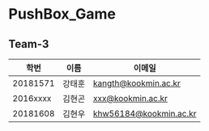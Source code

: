 # PushBox_Game
## Team-3
| 학번     | 이름   | 이메일                 |
| -------- | ------ | ---------------------- |
| 20181571 | 강태훈 | kangth@kookmin.ac.kr  |
| 2016xxxx | 김현곤 | xxx@kookmin.ac.kr  |
| 20181608 | 김현우 | khw56184@kookmin.ac.kr |
